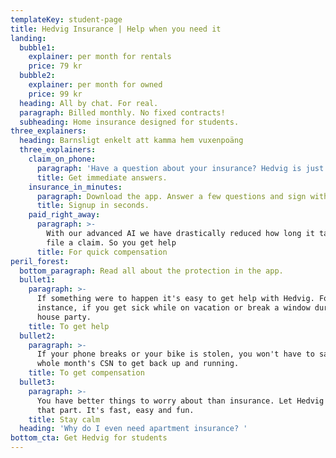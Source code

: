 ```yaml
---
templateKey: student-page
title: Hedvig Insurance | Help when you need it
landing:
  bubble1:
    explainer: per month for rentals
    price: 79 kr
  bubble2:
    explainer: per month for owned
    price: 99 kr
  heading: All by chat. For real.
  paragraph: Billed monthly. No fixed contracts!
  subheading: Home insurance designed for students.
three_explainers:
  heading: Barnsligt enkelt att kamma hem vuxenpoäng
  three_explainers:
    claim_on_phone:
      paragraph: 'Have a question about your insurance? Hedvig is just a tap away. '
      title: Get immediate answers.
    insurance_in_minutes:
      paragraph: Download the app. Answer a few questions and sign with mobile BankID.
      title: Signup in seconds.
    paid_right_away:
      paragraph: >-
        With our advanced AI we have drastically reduced how long it take to
        file a claim. So you get help 
      title: For quick compensation
peril_forest:
  bottom_paragraph: Read all about the protection in the app.
  bullet1:
    paragraph: >-
      If something were to happen it's easy to get help with Hedvig. For
      instance, if you get sick while on vacation or break a window during a
      house party.
    title: To get help
  bullet2:
    paragraph: >-
      If your phone breaks or your bike is stolen, you won't have to sacrifice a
      whole month's CSN to get back up and running.
    title: To get compensation
  bullet3:
    paragraph: >-
      You have better things to worry about than insurance. Let Hedvig handle
      that part. It's fast, easy and fun.
    title: Stay calm
  heading: 'Why do I even need apartment insurance? '
bottom_cta: Get Hedvig for students
---
```


